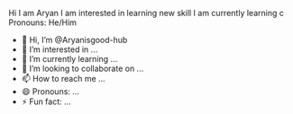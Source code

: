 Hi I am Aryan
I am interested in learning new skill
I am currently learning c
Pronouns: He/Him
- 👋 Hi, I’m @Aryanisgood-hub
- 👀 I’m interested in ...
- 🌱 I’m currently learning ...
- 💞️ I’m looking to collaborate on ...
- 📫 How to reach me ...
- 😄 Pronouns: ...
- ⚡ Fun fact: ...

<!---
Aryanisgood-hub/Aryanisgood-hub is a ✨ special ✨ repository because its `README.md` (this file) appears on your GitHub profile.
You can click the Preview link to take a look at your changes.
--->
